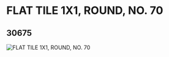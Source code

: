 # FLAT TILE 1X1, ROUND, NO. 70
## 30675
![FLAT TILE 1X1, ROUND, NO. 70](https://lc-www-live-s.legocdn.com/media/bricks/5/2/6177077.jpg)